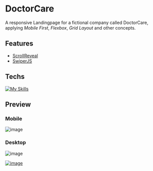 # DoctorCare

A responsive Landingpage for a fictional company called DoctorCare, applying *Mobile First*, *Flexbox*, *Grid Layout* and other concepts.

## Features 
- [ScrollReveal](https://scrollrevealjs.org/)
- [SwiperJS](https://swiperjs.com/)

## Techs

[![My Skills](https://skillicons.dev/icons?i=js,html,css)](https://skillicons.dev)

## Preview
  ### Mobile
![image](https://user-images.githubusercontent.com/86017907/179071035-d1ce417c-7fbc-4577-bc3b-53515b1e7669.png)
   ### Desktop
![image](https://user-images.githubusercontent.com/86017907/179070946-f7962bcc-1b04-4613-bb18-925c1cb631ec.png)


[![image](https://user-images.githubusercontent.com/86017907/179060688-590eac0e-1195-4bad-80d3-8c848b0af5e2.png)](/LICENSE)
